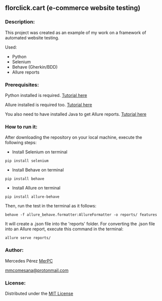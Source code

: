 

## florclick.cart (e-commerce website testing)

### Description:
This project was created as an example of my work on a framework of automated website testing. 

Used:
* Python
* Selenium
* Behave (Gherkin/BDD)
* Allure reports


### Prerequisites:

Python installed is required. [Tutorial here](https://www.freecodecamp.org/news/how-to-install-python-in-windows-operating-system/)

Allure installed is required too. [Tutorial here](https://www.programsbuzz.com/article/how-install-allure-windows) 

You also need to have installed Java to get Allure reports. [Tutorial here](https://devwithus.com/install-java-windows-10/)


### How to run it:
After downloading the repository on your local machine, execute the following steps:

* Install Selenium on terminal
```
pip install selenium
```
* Install Behave on terminal
```
pip install behave
```
* Install Allure on terminal
```
pip install allure-behave
```

Then, run the test in the terminal as it follows:
```
behave -f allure_behave.formatter:AllureFormatter -o reports/ features
```
It will create a .json file into the 'reports' folder.
For converting the .json file into an Allure report, execute this command in the terminal:

```
allure serve reports/
```

### Author:
Mercedes Pérez [MerPC](https://github.com/MerPC)

[mmcomesana@protonmail.com](mailto:mmcomesana@protonmail.com)

### License:
Distributed under the [MIT License](https://license.md/licenses/mit-license/)


